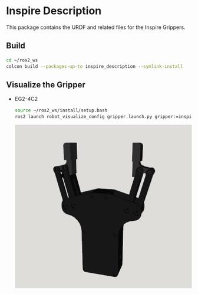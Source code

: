 # Inspire Description

This package contains the URDF and related files for the Inspire Grippers.

## Build

```bash
cd ~/ros2_ws
colcon build --packages-up-to inspire_description --symlink-install
```

## Visualize the Gripper

* EG2-4C2
  ```bash
  source ~/ros2_ws/install/setup.bash
  ros2 launch robot_visualize_config gripper.launch.py gripper:=inspire
  ```

  ![EG2](../.images/inspire_eg2.png)